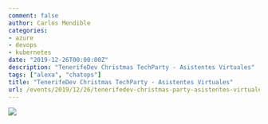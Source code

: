 ```yaml
---
comment: false
author: Carlos Mendible
categories:
- azure
- devops
- kubernetes
date: "2019-12-26T00:00:00Z"
description: "TenerifeDev Christmas TechParty - Asistentes Virtuales"
tags: ["alexa", "chatops"]
title: "TenerifeDev Christmas TechParty - Asistentes Virtuales"
url: /events/2019/12/26/tenerifedev-christmas-party-asistentes-virtuales
---
```


![](/assets/img/events/2019-12-tenerife-dev.jfif)